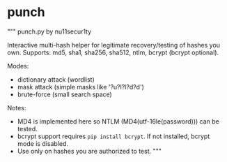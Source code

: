 # punch
"""
punch.py by nu11secur1ty 

Interactive multi-hash helper for legitimate recovery/testing of hashes you own.
Supports: md5, sha1, sha256, sha512, ntlm, bcrypt (bcrypt optional).

Modes:
  - dictionary attack (wordlist)
  - mask attack (simple masks like '?u?l?l?d?d')
  - brute-force (small search space)

Notes:
 - MD4 is implemented here so NTLM (MD4(utf-16le(password))) can be tested.
 - bcrypt support requires `pip install bcrypt`. If not installed, bcrypt mode is disabled.
 - Use only on hashes you are authorized to test.
"""
